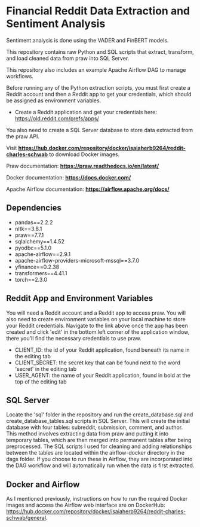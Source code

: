 # Financial Reddit Data Extraction and Sentiment Analysis 

Sentiment analysis is done using the VADER and FinBERT models.

This repository contains raw Python and SQL scripts that extract, transform, and load cleaned data from praw into SQL Server. 

This repository also includes an example Apache Airflow DAG to manage workflows. 

Before running any of the Python extraction scripts, you must first create a Reddit account and then a Reddit app to get your credentials, which should be assigned as environment variables.

* Create a Reddit application and get your credentials here: https://old.reddit.com/prefs/apps/⁠

You also need to create a SQL Server database to store data extracted from the praw API.

Visit **https://hub.docker.com/repository/docker/isaiaherb9264/reddit-charles-schwab** to download Docker images.

Praw documentation: **https://praw.readthedocs.io/en/latest/**

Docker documentation: **https://docs.docker.com/**

Apache Airflow documentation: **https://airflow.apache.org/docs/**

## Dependencies
* pandas==2.2.2 
* nltk==3.8.1 
* praw==7.7.1 
* sqlalchemy==1.4.52 
* pyodbc==5.1.0 
* apache-airflow==2.9.1 
* apache-airflow-providers-microsoft-mssql==3.7.0 
* yfinance==0.2.38 
* transformers==4.41.1 
* torch==2.3.0
  
## Reddit App and Environment Variables
You will need a Reddit account and a Reddit app to access praw. You will also need to create environment variables on your local machine to store your Reddit credentials. Navigate to the link above once the app has been created and click 'edit' in the bottom left corner of the application window, there you'll find the necessary credentials to use praw.
* CLIENT_ID: the id of your Reddit application, found beneath its name in the editing tab
* CLIENT_SECRET: the secret key that can be found next to the word 'secret' in the editing tab
* USER_AGENT: the name of your Reddit application, found in bold at the top of the editing tab

## SQL Server
Locate the 'sql' folder in the repository and run the create_database.sql and create_database_tables.sql scripts in SQL Server. This will create the initial database with four tables: subreddit, submission, comment, and author. This method involves extracting data from praw and putting it into temporary tables, which are then merged into permanent tables after being preprocessed. The SQL scripts I used for cleaning and adding relationships between the tables are located within the airflow-docker directory in the dags folder. If you choose to run these in Airflow, they are incorporated into the DAG workflow and will automatically run when the data is first extracted.

## Docker and Airflow
As I mentioned previously, instructions on how to run the required Docker images and access the Airflow web interface are on DockerHub: https://hub.docker.com/repository/docker/isaiaherb9264/reddit-charles-schwab/general.

